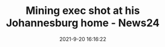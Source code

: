---
"title": "Mining exec shot at his Johannesburg home - News24"
"date": "2021-9-20 16:16:22"
"feed_name": "GOOGLENEWSMINING"
"feed_website": "https://news.google.com/search?q=mining%2Bincident&hl=en-US&gl=US&ceid=US:en"
"feed_rss": "https://news.google.com/rss/search?q=mining%2Bincident&hl=en-US&gl=US&ceid=US:en"
"link": "https://www.news24.com/fin24/companies/mining/mining-exec-shot-at-his-johannesburg-home-20210920"
"file": "_posts/2021-1-1-b95f628f8a853f0146ecaab5d4aee412505376bb.md"
"accident": "0"
"drilling": "0"
"dead": "0"
"injured": "0"
---